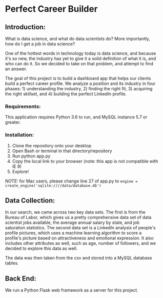 # Perfect Career Builder
## Introduction: 
What is data science, and what do data scientists do? More importantly, how do I get a job in data science? 
  
One of the hottest words in technology today is data science, and because it's so new, the industry has yet to give it a solid definition of what it is, and who can do it. So we decided to take on that problem, and attempt to find an answer.
  
The goal of this project is to build a dashboard app that helps our clients build a perfect career profile. We analyze a position and its industry in four phases: 1) understanding the industry, 2) finding the right fit, 3) acquiring the right skillset, and 4) building the perfect LinkedIn profile.
  
### Requirements:
This application requires Python 3.6 to run, and MySQL instance 5.7 or greater. 

### Installation:
1. Clone the repository onto your desktop
2. Open Bash or terminal in that directory/repository
3. Run python app.py
4. Copy the local link to your browser (note: this app is not compatible with IE 9)
5. Explore!

_NOTE:_ for Mac users, please change line 27 of app.py to `engine = create_engine('sqlite:////data/database.db')`

## Data Collection:
In our search, we came across two key data sets. The first is from the Bureau of Labor, which gives us a pretty comprehensive data set of data scientist jobs available, the average annual salary by state, and job saturation statistics. The second data set is a LinkedIn analysis of people's profile pictures, which uses a machine learning algorithm to score a profile's picture based on attractiveness and emotional expression. It also includes other attributes as well, such as age, number of followers, and we decided to explore this data as well. 

The data was then taken from the csv and stored into a MySQL database tables.

## Back End:
We run a Python Flask web framework as a server for this project. 
